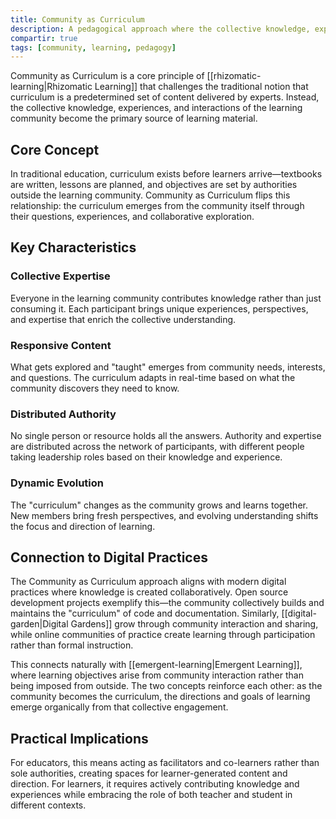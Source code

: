 ```yaml
---
title: Community as Curriculum
description: A pedagogical approach where the collective knowledge, experiences, and interactions of the learning community become the primary source of learning content.
compartir: true
tags: [community, learning, pedagogy]
---
```


Community as Curriculum is a core principle of [[rhizomatic-learning|Rhizomatic Learning]] that challenges the traditional notion that curriculum is a predetermined set of content delivered by experts. Instead, the collective knowledge, experiences, and interactions of the learning community become the primary source of learning material.

## Core Concept

In traditional education, curriculum exists before learners arrive—textbooks are written, lessons are planned, and objectives are set by authorities outside the learning community. Community as Curriculum flips this relationship: the curriculum emerges from the community itself through their questions, experiences, and collaborative exploration.

## Key Characteristics

### Collective Expertise

Everyone in the learning community contributes knowledge rather than just consuming it. Each participant brings unique experiences, perspectives, and expertise that enrich the collective understanding.

### Responsive Content

What gets explored and "taught" emerges from community needs, interests, and questions. The curriculum adapts in real-time based on what the community discovers they need to know.

### Distributed Authority

No single person or resource holds all the answers. Authority and expertise are distributed across the network of participants, with different people taking leadership roles based on their knowledge and experience.

### Dynamic Evolution

The "curriculum" changes as the community grows and learns together. New members bring fresh perspectives, and evolving understanding shifts the focus and direction of learning.

## Connection to Digital Practices

The Community as Curriculum approach aligns with modern digital practices where knowledge is created collaboratively. Open source development projects exemplify this—the community collectively builds and maintains the "curriculum" of code and documentation. Similarly, [[digital-garden|Digital Gardens]] grow through community interaction and sharing, while online communities of practice create learning through participation rather than formal instruction.

This connects naturally with [[emergent-learning|Emergent Learning]], where learning objectives arise from community interaction rather than being imposed from outside. The two concepts reinforce each other: as the community becomes the curriculum, the directions and goals of learning emerge organically from that collective engagement.

## Practical Implications

For educators, this means acting as facilitators and co-learners rather than sole authorities, creating spaces for learner-generated content and direction. For learners, it requires actively contributing knowledge and experiences while embracing the role of both teacher and student in different contexts.
